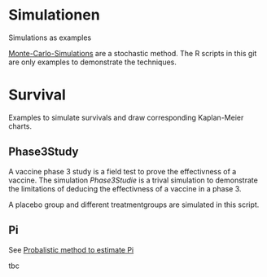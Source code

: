 # Simulationen
Simulations as examples

[Monte-Carlo-Simulations](https://de.wikipedia.org/wiki/Monte-Carlo-Simulation) are a stochastic method. The R scripts in this git are only examples to demonstrate the techniques.

# Survival

Examples to simulate survivals and draw corresponding Kaplan-Meier charts. 

## Phase3Study

A vaccine phase 3 study is a field test to prove the effectivness of a vaccine. The simulation *Phase3Studie* is a trival simulation to demonstrate the limitations of deducing the effectivness of a vaccine in a phase 3.

A placebo group and different treatmentgroups are simulated in this script.

## Pi

See [Probalistic method to estimate Pi](https://de.wikipedia.org/wiki/Monte-Carlo-Simulation#Probabilistische_Bestimmung_der_Zahl_Pi)

tbc


